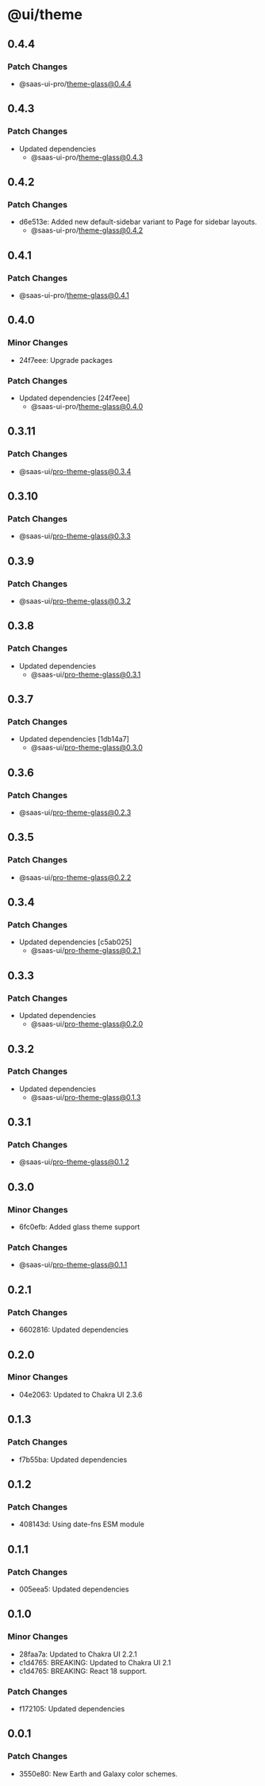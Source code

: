 # @ui/theme

## 0.4.4

### Patch Changes

- @saas-ui-pro/theme-glass@0.4.4

## 0.4.3

### Patch Changes

- Updated dependencies
  - @saas-ui-pro/theme-glass@0.4.3

## 0.4.2

### Patch Changes

- d6e513e: Added new default-sidebar variant to Page for sidebar layouts.
  - @saas-ui-pro/theme-glass@0.4.2

## 0.4.1

### Patch Changes

- @saas-ui-pro/theme-glass@0.4.1

## 0.4.0

### Minor Changes

- 24f7eee: Upgrade packages

### Patch Changes

- Updated dependencies [24f7eee]
  - @saas-ui-pro/theme-glass@0.4.0

## 0.3.11

### Patch Changes

- @saas-ui/pro-theme-glass@0.3.4

## 0.3.10

### Patch Changes

- @saas-ui/pro-theme-glass@0.3.3

## 0.3.9

### Patch Changes

- @saas-ui/pro-theme-glass@0.3.2

## 0.3.8

### Patch Changes

- Updated dependencies
  - @saas-ui/pro-theme-glass@0.3.1

## 0.3.7

### Patch Changes

- Updated dependencies [1db14a7]
  - @saas-ui/pro-theme-glass@0.3.0

## 0.3.6

### Patch Changes

- @saas-ui/pro-theme-glass@0.2.3

## 0.3.5

### Patch Changes

- @saas-ui/pro-theme-glass@0.2.2

## 0.3.4

### Patch Changes

- Updated dependencies [c5ab025]
  - @saas-ui/pro-theme-glass@0.2.1

## 0.3.3

### Patch Changes

- Updated dependencies
  - @saas-ui/pro-theme-glass@0.2.0

## 0.3.2

### Patch Changes

- Updated dependencies
  - @saas-ui/pro-theme-glass@0.1.3

## 0.3.1

### Patch Changes

- @saas-ui/pro-theme-glass@0.1.2

## 0.3.0

### Minor Changes

- 6fc0efb: Added glass theme support

### Patch Changes

- @saas-ui/pro-theme-glass@0.1.1

## 0.2.1

### Patch Changes

- 6602816: Updated dependencies

## 0.2.0

### Minor Changes

- 04e2063: Updated to Chakra UI 2.3.6

## 0.1.3

### Patch Changes

- f7b55ba: Updated dependencies

## 0.1.2

### Patch Changes

- 408143d: Using date-fns ESM module

## 0.1.1

### Patch Changes

- 005eea5: Updated dependencies

## 0.1.0

### Minor Changes

- 28faa7a: Updated to Chakra UI 2.2.1
- c1d4765: BREAKING: Updated to Chakra UI 2.1
- c1d4765: BREAKING: React 18 support.

### Patch Changes

- f172105: Updated dependencies

## 0.0.1

### Patch Changes

- 3550e80: New Earth and Galaxy color schemes.
